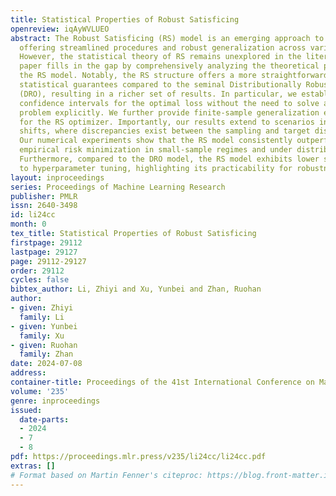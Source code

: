 ```yaml
---
title: Statistical Properties of Robust Satisficing
openreview: iqAyWVLUEO
abstract: The Robust Satisficing (RS) model is an emerging approach to robust optimization,
  offering streamlined procedures and robust generalization across various applications.
  However, the statistical theory of RS remains unexplored in the literature. This
  paper fills in the gap by comprehensively analyzing the theoretical properties of
  the RS model. Notably, the RS structure offers a more straightforward path to deriving
  statistical guarantees compared to the seminal Distributionally Robust Optimization
  (DRO), resulting in a richer set of results. In particular, we establish two-sided
  confidence intervals for the optimal loss without the need to solve a minimax optimization
  problem explicitly. We further provide finite-sample generalization error bounds
  for the RS optimizer. Importantly, our results extend to scenarios involving distribution
  shifts, where discrepancies exist between the sampling and target distributions.
  Our numerical experiments show that the RS model consistently outperforms the baseline
  empirical risk minimization in small-sample regimes and under distribution shifts.
  Furthermore, compared to the DRO model, the RS model exhibits lower sensitivity
  to hyperparameter tuning, highlighting its practicability for robustness considerations.
layout: inproceedings
series: Proceedings of Machine Learning Research
publisher: PMLR
issn: 2640-3498
id: li24cc
month: 0
tex_title: Statistical Properties of Robust Satisficing
firstpage: 29112
lastpage: 29127
page: 29112-29127
order: 29112
cycles: false
bibtex_author: Li, Zhiyi and Xu, Yunbei and Zhan, Ruohan
author:
- given: Zhiyi
  family: Li
- given: Yunbei
  family: Xu
- given: Ruohan
  family: Zhan
date: 2024-07-08
address:
container-title: Proceedings of the 41st International Conference on Machine Learning
volume: '235'
genre: inproceedings
issued:
  date-parts:
  - 2024
  - 7
  - 8
pdf: https://proceedings.mlr.press/v235/li24cc/li24cc.pdf
extras: []
# Format based on Martin Fenner's citeproc: https://blog.front-matter.io/posts/citeproc-yaml-for-bibliographies/
---
```

